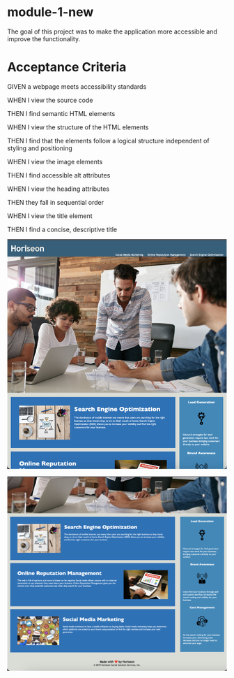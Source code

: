 # module-1-new
The goal of this project was to make the application more accessible and improve the functionality.

# Acceptance Criteria
GIVEN a webpage meets accessibility standards

WHEN I view the source code

THEN I find semantic HTML elements

WHEN I view the structure of the HTML elements

THEN I find that the elements follow a logical structure 
independent of styling and positioning

WHEN I view the image elements

THEN I find accessible alt attributes

WHEN I view the heading attributes

THEN they fall in sequential order

WHEN I view the title element

THEN I find a concise, descriptive title

![](2023-01-29-23-24-38.png)

![](2023-01-29-23-25-30.png)